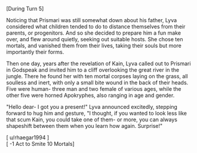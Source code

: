 [During Turn 5]     

Noticing that Prismari was still somewhat down about his father, Lyva considered what children tended to do to distance themselves from their parents, or progenitors. And so she decided to prepare him a fun make over, and flew around quietly, seeking out suitable hosts. She chose ten mortals, and vanished them from their lives, taking their souls but more importantly their forms.    

Then one day, years after the revelation of Kain, Lyva called out to Prismari in Godspeak and invited him to a cliff overlooking the great river in the jungle. There he found her with ten mortal corpses laying on the grass, all soulless and inert, with only a small bite wound in the back of their heads. Five were human- three man and two female of various ages, while the other five were horned Apokryphes, also ranging in age and gender.        

"Hello dear- I got you a present!" Lyva announced excitedly, stepping forward to hug him and gesture, "I thought, if you wanted to look less like that scum Kain, you could take one of them- or more, you can always shapeshift between them when you learn how again. Surprise!"    

[ u/rhaegar1994 ]    
[ -1 Act to Smite 10 Mortals]